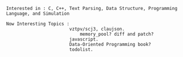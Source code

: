     Interested in : C, C++, Text Parsing, Data Structure, Programming Language, and Simulation
    
    Now Interesting Topics : 
                            vztpv/scj3, claujson.
                                memory_pool? diff and patch?
                            javascript.
                            Data-Oriented Programming book?
                            todolist.
                            
